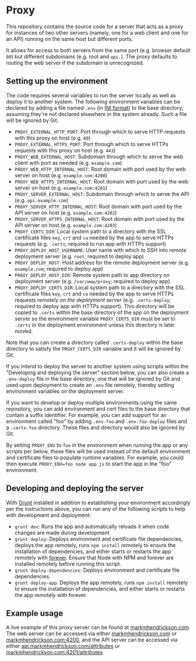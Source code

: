 # Proxy

This repository contains the source code for a server that acts as a proxy for instances of two other servers (namely, one for a web client and one for an API) running on the same host but different ports.

It allows for access to both servers from the same port (e.g. browser default `80`) but different subdomains (e.g. root and `api.`). The proxy defaults to routing the web server if the subdomain is unrecognized.

## Setting up the environment

The code requires several variables to run the server locally as well as deploy it to another system. The following environment variables can be declared by adding a file named `.env` (in [INI format](https://en.wikipedia.org/wiki/INI_file)) to the base directory, assuming they're not declared elsewhere in the system already. Such a file will be ignored by Git.

- `PROXY_EXTERNAL_HTTP_PORT`: Port through which to serve HTTP requests with this proxy on host (e.g. `80`)
- `PROXY_EXTERNAL_HTTPS_PORT`: Port through which to serve HTTPs requests with this proxy on host (e.g. `443`)
- `PROXY_WEB_EXTERNAL_HOST`: Subdomain through which to serve the web client with port as needed (e.g. `example.com`)
- `PROXY_WEB_HTTP_INTERNAL_HOST`: Root domain with port used by the web server on host (e.g. `example.com:4200`)
- `PROXY_WEB_HTTPS_INTERNAL_HOST`: Root domain with port used by the web server on host (e.g. `example.com:4201`)
- `PROXY_SERVER_EXTERNAL_HOST`: Subdomain through which to serve the API (e.g. `api.example.com`)
- `PROXY_SERVER_HTTP_INTERNAL_HOST`: Root domain with port used by the API server on host (e.g. `example.com:4202`)
- `PROXY_SERVER_HTTPS_INTERNAL_HOST`: Root domain with port used by the API server on host (e.g. `example.com:4203`)
- `PROXY_CERTS_DIR`: Local system path to a directory with the SSL certificate files `key`, `crt` and `ca` needed by the app to serve HTTPs requests (e.g. `.certs`; required to run app with HTTPs support)
- `PROXY_DEPLOY_HOST_USERNAME`: User name with which to SSH into remote deployment server (e.g. `root`; required to deploy app)
- `PROXY_DEPLOY_HOST`: Host address for the remote deployment server (e.g. `example.com`; required to deploy app)
- `PROXY_DEPLOY_HOST_DIR`: Remote system path to app directory on deployment server (e.g. `/var/www/proxy`; required to deploy app)
- `PROXY_DEPLOY_CERTS_DIR`: Local system path to a directory with the SSL certificate files `key`, `crt` and `ca` needed by the app to serve HTTPs requests *remotely on the deployment server* (e.g. `.certs-deploy`; required to deploy app with HTTPs support). This directory will be copied to `.certs` within the base directory of the app on the deployment server so the environment variable `PROXY_CERTS_DIR` must be set to `.certs` in the deployment environment unless this directory is later moved.

Note that you can create a directory called `.certs-deploy` within the base directory to satisfy the `PROXY_CERTS_DIR` variable and it will be ignored by Git.

If you intend to deploy the server to another system using scripts within the "Developing and deploying the server" section below, you can also create a `.env-deploy` file in the base directory, one that will be ignored by Git and used upon deployment to create an `.env` file remotely, thereby setting environment variables on the deployment server.

If you want to develop or deploy multiple environments using the same repository, you can add environment and cert files to the base directory that contain a suffix identifier. For example, you can add support for an environment called "foo" by adding `.env-foo` and `.env-foo-deploy` files and a `.certs-foo` directory. These files and directory would also be ignored by Git.

By setting `PROXY_ENV` to `foo` in the environment when running the app or any scripts per below, these files will be used instead of the default environment and certificate files to populate runtime variables. For example, you could then execute `PROXY_ENV=foo node app.js` to start the app in the "foo" environment.

## Developing and deploying the server

With [Grunt](gruntjs.com) installed in addition to establishing your environment accordingly per the instructions above, you can run any of the following scripts to help with development and deployment:

- `grunt dev`: Runs the app and automatically reloads it when code changes are made during development
- `grunt deploy`: Deploys environment and certificate file dependencies, deploys the app remotely, runs `npm install` remotely to ensure the installation of dependencies, and either starts or restarts the app remotely with [forever](https://github.com/foreverjs/forever). Ensure that Node with NPM and forever are installed remotely before running this script.
- `grunt deploy-dependencies`: Deploys environment and certificate file dependencies.
- `grunt deploy-app`: Deploys the app remotely, runs `npm install` remotely to ensure the installation of dependencies, and either starts or restarts the app remotely with forever.

## Example usage

A live example of this proxy server can be found at [markmhendrickson.com](http://markmhendrickson.com). The web server can be accessed via either [markmhendrickson.com](http://markmhendrickson.com) or [markmhendrickson.com:4200](http://markmhendrickson.com:4200), and the API server can be accessed via either [api.markmhendrickson.com/attributes](http://api.markmhendrickson.com/attributes) or [markmhendrickson.com:4201/attributes](http://markmhendrickson.com:4201/attributes)